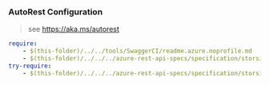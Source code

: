 ### AutoRest Configuration
> see https://aka.ms/autorest

``` yaml
require:
    - $(this-folder)/../../tools/SwaggerCI/readme.azure.noprofile.md
    - $(this-folder)/../../../azure-rest-api-specs/specification/storsimple8000series/resource-manager/readme.md
try-require:
    - $(this-folder)/../../../azure-rest-api-specs/specification/storsimple8000series/resource-manager/readme.powershell.md
```
